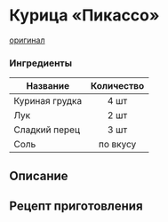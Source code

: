 # Курица «Пикассо»
[оригинал](https://eda.ru/recepty/osnovnye-blyuda/kurica-pikasso-25902)

### Ингредиенты
| Название        	| Количество    |
| -------------   	|:-------------:|
| Куриная грудка  	| 4 шт 			|
| Лук  			| 2 шт 		|
| Сладкий перец| 3 шт 		|
| Соль| по вкусу 		|


## Описание


## Рецепт приготовления
